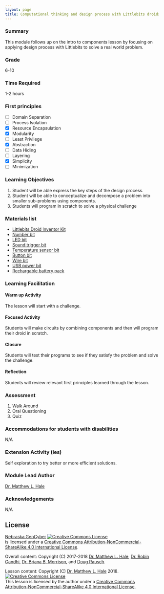 ```yaml
---
layout: page
title: Computational thinking and design process with Littlebits droids
---
```


### Summary
This module follows up on the intro to components lesson by focusing on applying design process with Littlebits to solve a real world problem.

### Grade
6-10

### Time Required
1-2 hours

### First principles
- [ ] Domain Separation
- [ ] Process Isolation
- [x] Resource Encapsulation
- [x] Modularity
- [ ] Least Privilege
- [x] Abstraction
- [ ] Data Hiding
- [ ] Layering
- [x] Simplicity
- [ ] Minimization

### Learning Objectives

1. Student will be able express the key steps of the design process.
2. Student will be able to conceptualize and decompose a problem into smaller sub-problems using components.
3. Students will program in scratch to solve a physical challenge

### Materials list

* [Littlebits Droid Inventor Kit](https://shop.littlebits.com/products/droid-inventor-kit)
* [Number bit](https://shop.littlebits.com/products/number-bit)
* [LED bit](https://shop.littlebits.com/products/led)
* [Sound trigger bit](https://shop.littlebits.com/products/sound-trigger)
* [Temperature sensor bit](https://shop.littlebits.com/products/temp-sensor)
* [Button bit](https://shop.littlebits.com/products/button)
* [Wire bit](https://shop.littlebits.com/products/wire-bit)
* [USB power bit](https://shop.littlebits.com/products/usb-power)
* [Rechargable battery pack](https://shop.littlebits.com/products/rechargeable-battery)


### Learning Facilitation

#### Warm up Activity
The lesson will start with a challenge.

#### Focused Activity
Students will make circuits by combining components and then will program their droid in scratch.

#### Closure
Students will test their programs to see if they satisfy the problem and solve the challenge.

#### Reflection
Students will review relevant first principles learned through the lesson.

### Assessment

1. Walk Around
1. Oral Questioning
1. Quiz

### Accommodations for students with disabilities

N/A

### Extension Activity (ies)

Self exploration to try better or more efficient solutions.

### Module Lead Author

[Dr. Matthew L. Hale](http://faculty.ist.unomaha.edu/mhale/)

### Acknowledgements

N/A

## License
[Nebraska GenCyber](https://github.com/MLHale/nebraska-gencyber) <a rel="license" href="http://creativecommons.org/licenses/by-nc-sa/4.0/"><img alt="Creative Commons License" style="border-width:0" src="https://i.creativecommons.org/l/by-nc-sa/4.0/88x31.png" /></a><br /> is licensed under a <a rel="license" href="http://creativecommons.org/licenses/by-nc-sa/4.0/">Creative Commons Attribution-NonCommercial-ShareAlike 4.0 International License</a>.

Overall content: Copyright (C) 2017-2018  [Dr. Matthew L. Hale](http://faculty.ist.unomaha.edu/mhale/), [Dr. Robin Gandhi](http://faculty.ist.unomaha.edu/rgandhi/), [Dr. Briana B. Morrison](http://www.brianamorrison.net), and [Doug Rausch](http://www.bellevue.edu/about/leadership/faculty/rausch-douglas).

Lesson content: Copyright (C) [Dr. Matthew L. Hale](http://faculty.ist.unomaha.edu/mhale/) 2018.  
<a rel="license" href="http://creativecommons.org/licenses/by-nc-sa/4.0/"><img alt="Creative Commons License" style="border-width:0" src="https://i.creativecommons.org/l/by-nc-sa/4.0/88x31.png" /></a><br /><span xmlns:dct="http://purl.org/dc/terms/" property="dct:title">This lesson</span> is licensed by the author under a <a rel="license" href="http://creativecommons.org/licenses/by-nc-sa/4.0/">Creative Commons Attribution-NonCommercial-ShareAlike 4.0 International License</a>.
